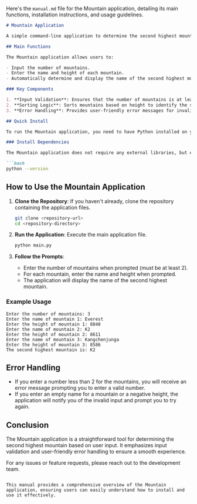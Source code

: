 Here's the `manual.md` file for the Mountain application, detailing its main functions, installation instructions, and usage guidelines.

```markdown
# Mountain Application

A simple command-line application to determine the second highest mountain from a list of mountains based on user input.

## Main Functions

The Mountain application allows users to:

- Input the number of mountains.
- Enter the name and height of each mountain.
- Automatically determine and display the name of the second highest mountain.

### Key Components

1. **Input Validation**: Ensures that the number of mountains is at least two and that mountain names and heights are valid.
2. **Sorting Logic**: Sorts mountains based on height to identify the second highest.
3. **Error Handling**: Provides user-friendly error messages for invalid inputs.

## Quick Install

To run the Mountain application, you need to have Python installed on your system. You can download it from [python.org](https://www.python.org/downloads/).

### Install Dependencies

The Mountain application does not require any external libraries, but ensure you have Python 3.x installed. You can check your Python version by running:

```bash
python --version
```

## How to Use the Mountain Application

1. **Clone the Repository**: If you haven't already, clone the repository containing the application files.

   ```bash
   git clone <repository-url>
   cd <repository-directory>
   ```

2. **Run the Application**: Execute the main application file.

   ```bash
   python main.py
   ```

3. **Follow the Prompts**: 
   - Enter the number of mountains when prompted (must be at least 2).
   - For each mountain, enter the name and height when prompted.
   - The application will display the name of the second highest mountain.

### Example Usage

```plaintext
Enter the number of mountains: 3
Enter the name of mountain 1: Everest
Enter the height of mountain 1: 8848
Enter the name of mountain 2: K2
Enter the height of mountain 2: 8611
Enter the name of mountain 3: Kangchenjunga
Enter the height of mountain 3: 8586
The second highest mountain is: K2
```

## Error Handling

- If you enter a number less than 2 for the mountains, you will receive an error message prompting you to enter a valid number.
- If you enter an empty name for a mountain or a negative height, the application will notify you of the invalid input and prompt you to try again.

## Conclusion

The Mountain application is a straightforward tool for determining the second highest mountain based on user input. It emphasizes input validation and user-friendly error handling to ensure a smooth experience.

For any issues or feature requests, please reach out to the development team.
```

This manual provides a comprehensive overview of the Mountain application, ensuring users can easily understand how to install and use it effectively.